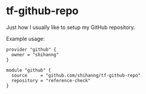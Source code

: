 # tf-github-repo

Just how I usually like to setup my GitHub repository.

Example usage:

```hcl
provider "github" {
  owner = "shihanng"
}

module "github" {
  source     = "github.com/shihanng/tf-github-repo"
  repository = "reference-check"
}
```
